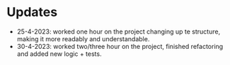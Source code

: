 # Updates
- 25-4-2023: worked one hour on the project changing up te structure, making it more readably and understandable.
- 30-4-2023: worked two/three hour on the project, finished refactoring and added new logic + tests.
